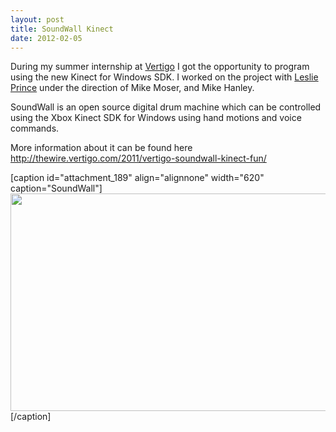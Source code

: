 ```yaml
---
layout: post
title: SoundWall Kinect
date: 2012-02-05
---
```

During my summer internship at <a title="Vertigo" href="http://vertigo.com/" target="_blank">Vertigo</a> I got the opportunity to program using the new Kinect for Windows SDK. I worked on the project with <a title="Leslie Prince" href="http://leslieprince.com/" target="_blank">Leslie Prince</a> under the direction of Mike Moser, and Mike Hanley.

SoundWall is an open source digital drum machine which can be controlled using the Xbox Kinect SDK for Windows using hand motions and voice commands.

More information about it can be found here <a href="http://thewire.vertigo.com/2011/vertigo-soundwall-kinect-fun/" target="_blank">http://thewire.vertigo.com/2011/vertigo-soundwall-kinect-fun/</a>

[caption id="attachment_189" align="alignnone" width="620" caption="SoundWall"]<a title="SoundWall demo video" href="http://youtu.be/2JHhZq9gFsA" target="_blank"><img class="size-large wp-image-189" title="SoundWall" src="https://mattcarrier.com/wp-content/uploads/2012/02/SoundWallPreviewPlay-1024x576.png" alt="" width="620" height="348" /></a>[/caption]
